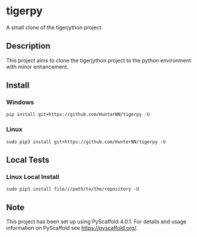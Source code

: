 # tigerpy

A small clone of the tigerjython project.


## Description

This project aims to clone the tigerjython project to the python environment with minor enhancement.

<!-- pyscaffold-notes -->

## Install
### Windows
`pip install git+https://github.com/HunterNN/tigerpy -U`
### Linux
`sudo pip3 install git+https://github.com/HunterNN/tigerpy -U`

## Local Tests
### Linux Local Install
`sudo pip3 install file///path/to/the/repository -U`

## Note

This project has been set up using PyScaffold 4.0.1. For details and usage
information on PyScaffold see https://pyscaffold.org/.
